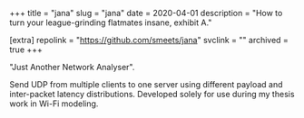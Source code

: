 +++
title = "jana"
slug = "jana"
date = 2020-04-01
description = "How to turn your league-grinding flatmates insane, exhibit A."

[extra]
repolink = "https://github.com/smeets/jana"
svclink = ""
archived = true
+++

"Just Another Network Analyser".

Send UDP from multiple clients to one server using different payload and
inter-packet latency distributions. Developed solely for use during my thesis
work in Wi-Fi modeling.
